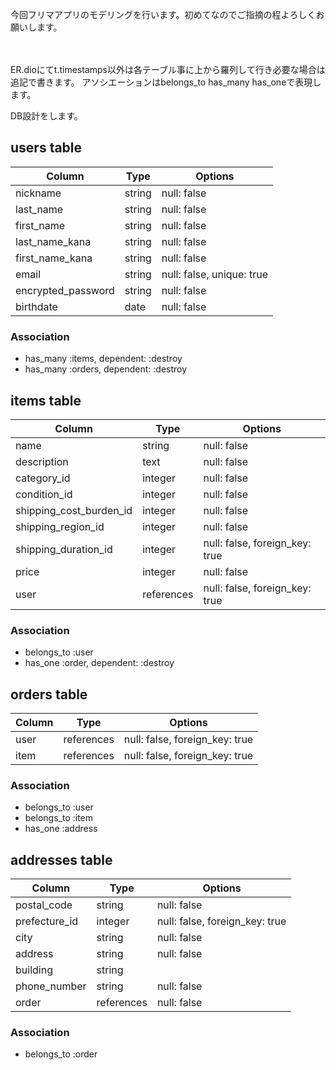 今回フリマアプリのモデリングを行います。初めてなのでご指摘の程よろしくお願いします。

　

ER.dioにてt.timestamps以外は各テーブル事に上から羅列して行き必要な場合は追記で書きます。
アソシエーションはbelongs_to has_many has_oneで表現します。

DB設計をします。

## users table

| Column          | Type    | Options               |
| --------------- | ------- | --------------------- |
| nickname        | string  | null: false           |
| last_name       | string  | null: false           |
| first_name      | string  | null: false           |
| last_name_kana  | string  | null: false           |
| first_name_kana | string  | null: false           |
| email           | string  | null: false, unique: true |
| encrypted_password | string  | null: false         |
| birthdate       | date    | null: false           |

### Association

- has_many :items, dependent: :destroy 
- has_many :orders, dependent: :destroy    

## items table

| Column               | Type       | Options               |
| -------------------- | ---------- | --------------------- |
| name                 | string     | null: false           |
| description          | text       | null: false           |
| category_id          | integer | null: false           |
| condition_id         | integer | null: false           |
| shipping_cost_burden_id | integer | null: false           |
| shipping_region_id   | integer | null: false           |
| shipping_duration_id | integer   | null: false, foreign_key: true           |
| price                | integer    | null: false           |
| user                 | references | null: false, foreign_key: true          |

### Association

- belongs_to :user 
- has_one :order, dependent: :destroy 

## orders table

| Column   | Type       | Options                        |
| -------- | ---------- | ------------------------------ |
| user     | references |  null: false, foreign_key: true |
| item     | references |  null: false, foreign_key: true |


### Association

- belongs_to :user    
- belongs_to :item
- has_one :address

## addresses table

| Column        | Type       | Options                         |
| ------------- | ---------- | ------------------------------- |
| postal_code   | string     | null: false                     |
| prefecture_id | integer    | null: false, foreign_key: true  |
| city          | string     | null: false                     |
| address       | string     | null: false                     |
| building      | string     |                                 |
| phone_number  | string     | null: false                     |
| order         | references | null: false  |

### Association
- belongs_to :order
